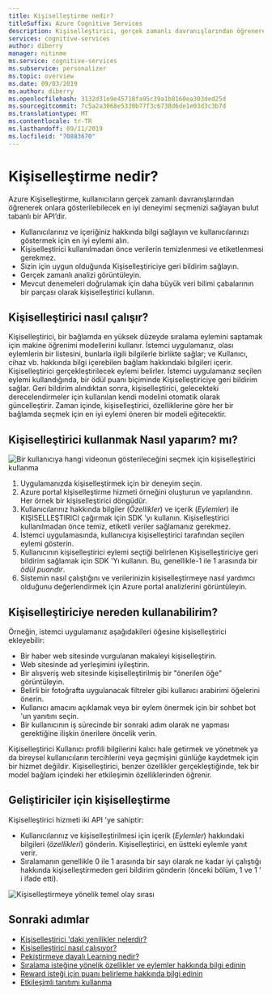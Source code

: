 ```yaml
---
title: Kişiselleştirme nedir?
titleSuffix: Azure Cognitive Services
description: Kişiselleştirici, gerçek zamanlı davranışlarından öğrenerek kullanıcılarınıza gösterilecek en iyi deneyimi seçmenize olanak tanıyan bulut tabanlı bir API hizmetidir.
services: cognitive-services
author: diberry
manager: nitinme
ms.service: cognitive-services
ms.subservice: personalizer
ms.topic: overview
ms.date: 09/03/2019
ms.author: diberry
ms.openlocfilehash: 3132d31e9e45718fa95c39a1b8160ea303ded25d
ms.sourcegitcommit: 7c5a2a3068e5330b77f3c6738d6de1e03d3c3b7d
ms.translationtype: MT
ms.contentlocale: tr-TR
ms.lasthandoff: 09/11/2019
ms.locfileid: "70883670"
---
```

# <a name="what-is-personalizer"></a>Kişiselleştirme nedir?

Azure Kişiselleştirme, kullanıcıların gerçek zamanlı davranışlarından öğrenerek onlara gösterilebilecek en iyi deneyimi seçmenizi sağlayan bulut tabanlı bir API’dir.

* Kullanıcılarınız ve içeriğiniz hakkında bilgi sağlayın ve kullanıcılarınızı göstermek için en iyi eylemi alın. 
* Kişiselleştirici kullanılmadan önce verilerin temizlenmesi ve etiketlenmesi gerekmez.
* Sizin için uygun olduğunda Kişiselleştiriciye geri bildirim sağlayın. 
* Gerçek zamanlı analizi görüntüleyin. 
* Mevcut denemeleri doğrulamak için daha büyük veri bilimi çabalarının bir parçası olarak kişiselleştirici kullanın.

## <a name="how-does-personalizer-work"></a>Kişiselleştirici nasıl çalışır?

Kişiselleştirici, bir bağlamda en yüksek düzeyde sıralama eylemini saptamak için makine öğrenimi modellerini kullanır. İstemci uygulamanız, olası eylemlerin bir listesini, bunlarla ilgili bilgilerle birlikte sağlar; ve Kullanıcı, cihaz vb. hakkında bilgi içerebilen bağlam hakkındaki bilgileri içerir. Kişiselleştirici gerçekleştirilecek eylemi belirler. İstemci uygulamanız seçilen eylemi kullandığında, bir ödül puanı biçiminde Kişiselleştiriciye geri bildirim sağlar. Geri bildirim alındıktan sonra, kişiselleştirici, gelecekteki derecelendirmeler için kullanılan kendi modelini otomatik olarak güncelleştirir. Zaman içinde, kişiselleştirici, özelliklerine göre her bir bağlamda seçmek için en iyi eylemi öneren bir modeli eğitecektir.

## <a name="how-do-i-use-the-personalizer"></a>Kişiselleştirici kullanmak Nasıl yaparım? mı?

![Bir kullanıcıya hangi videonun gösterileceğini seçmek için kişiselleştirici kullanma](media/what-is-personalizer/personalizer-example-highlevel.png)

1. Uygulamanızda kişiselleştirmek için bir deneyim seçin.
1. Azure portal kişiselleştirme hizmeti örneğini oluşturun ve yapılandırın. Her örnek bir kişiselleştirici döngüdür.
1. Kullanıcılarınız hakkında bilgiler (_Özellikler_) ve içerik (_Eylemler_) ile KIŞISELLEŞTIRICI çağırmak için SDK 'yı kullanın. Kişiselleştirici kullanılmadan önce temiz, etiketli veriler sağlamanız gerekmez. 
1. İstemci uygulamasında, kullanıcıya kişiselleştirici tarafından seçilen eylemi gösterin.
1. Kullanıcının kişiselleştirici eylemi seçtiği belirlenen Kişiselleştiriciye geri bildirim sağlamak için SDK 'Yı kullanın. Bu, genellikle-1 ile 1 arasında bir _ödül puandır_.
1. Sistemin nasıl çalıştığını ve verilerinizin kişiselleştirmeye nasıl yardımcı olduğunu değerlendirmek için Azure portal analizlerini görüntüleyin.

## <a name="where-can-i-use-personalizer"></a>Kişiselleştiriciye nereden kullanabilirim?

Örneğin, istemci uygulamanız aşağıdakileri öğesine kişiselleştirici ekleyebilir:

* Bir haber web sitesinde vurgulanan makaleyi kişiselleştirin.    
* Web sitesinde ad yerleşimini iyileştirin.
* Bir alışveriş web sitesinde kişiselleştirilmiş bir "önerilen öğe" görüntüleyin.
* Belirli bir fotoğrafta uygulanacak filtreler gibi kullanıcı arabirimi öğelerini önerin.
* Kullanıcı amacını açıklamak veya bir eylem önermek için bir sohbet bot 'un yanıtını seçin.
* Bir kullanıcının iş sürecinde bir sonraki adım olarak ne yapması gerektiğine ilişkin önerilere öncelik verin.

Kişiselleştirici Kullanıcı profili bilgilerini kalıcı hale getirmek ve yönetmek ya da bireysel kullanıcıların tercihlerini veya geçmişini günlüğe kaydetmek için bir hizmet değildir. Kişiselleştirici, benzer özellikler gerçekleştiğinde, tek bir model bağlam içindeki her etkileşimin özelliklerinden öğrenir. 

## <a name="personalization-for-developers"></a>Geliştiriciler için kişiselleştirme

Kişiselleştirici hizmeti iki API 'ye sahiptir:

* Kullanıcılarınız ve kişiselleştirilmesi için içerik (_Eylemler_) hakkındaki bilgileri (_özellikleri_) gönderin. Kişiselleştirici, en üstteki eylemle yanıt verir.
* Sıralamanın genellikle 0 ile 1 arasında bir sayı olarak ne kadar iyi çalıştığı hakkında kişiselleştirmeden geri bildirim gönderin (önceki bölüm, 1 ve 1 ' i ifade etti). 

![Kişiselleştirmeye yönelik temel olay sırası](media/what-is-personalizer/personalization-intro.png)

## <a name="next-steps"></a>Sonraki adımlar

* [Kişiselleştirici 'daki yenilikler nelerdir?](whats-new.md)
* [Kişiselleştirici nasıl çalışıyor?](how-personalizer-works.md)
* [Pekiştirmeye dayalı Learning nedir?](concepts-reinforcement-learning.md)
* [Sıralama isteğine yönelik özellikler ve eylemler hakkında bilgi edinin](concepts-features.md)
* [Reward isteği için puanı belirleme hakkında bilgi edinin](concept-rewards.md)
* [Etkileşimli tanıtımı kullanma](https://personalizationdemo.azurewebsites.net/)
